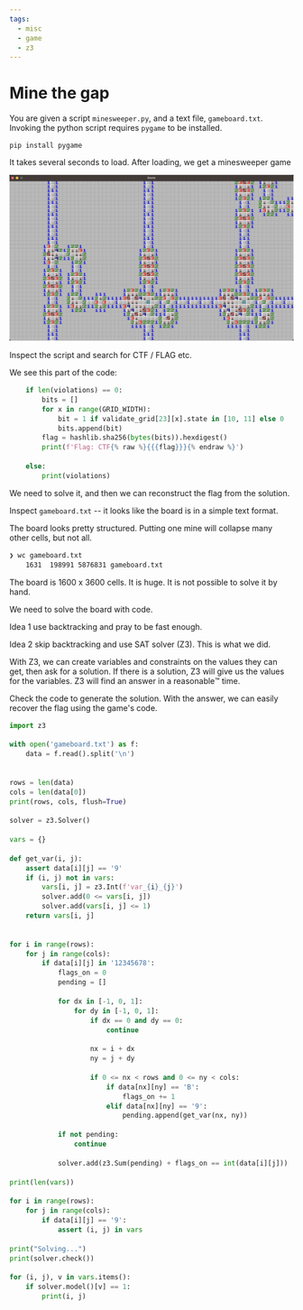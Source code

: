 ```yaml
---
tags:
  - misc
  - game
  - z3
---
```


# Mine the gap

You are given a script `minesweeper.py`, and a text file, `gameboard.txt`. Invoking the python script requires `pygame` to be installed.

    pip install pygame

It takes several seconds to load. After loading, we get a minesweeper game

![minesweeper](../../images/mine-the-gap.png)

Inspect the script and search for CTF / FLAG etc.

We see this part of the code:

```python
    if len(violations) == 0:
        bits = []
        for x in range(GRID_WIDTH):
            bit = 1 if validate_grid[23][x].state in [10, 11] else 0
            bits.append(bit)
        flag = hashlib.sha256(bytes(bits)).hexdigest()
        print(f'Flag: CTF{% raw %}{{{flag}}}{% endraw %}')

    else:
        print(violations)
```

We need to solve it, and then we can reconstruct the flag from the solution.

Inspect `gameboard.txt` -- it looks like the board is in a simple text format.

The board looks pretty structured. Putting one mine will collapse many other cells, but not all.

```bash
❯ wc gameboard.txt
    1631  198991 5876831 gameboard.txt
```

The board is 1600 x 3600 cells. It is huge. It is not possible to solve it by hand.

We need to solve the board with code.

Idea 1 use backtracking and pray to be fast enough.

Idea 2 skip backtracking and use SAT solver (Z3). This is what we did.

With Z3, we can create variables and constraints on the values they can get, then ask for a solution. If there is a solution, Z3 will give us the values for the variables. Z3 will find an answer in a reasonable™️ time.

Check the code to generate the solution. With the answer, we can easily recover the flag using the game's code.

```python
import z3

with open('gameboard.txt') as f:
    data = f.read().split('\n')


rows = len(data)
cols = len(data[0])
print(rows, cols, flush=True)

solver = z3.Solver()

vars = {}

def get_var(i, j):
    assert data[i][j] == '9'
    if (i, j) not in vars:
        vars[i, j] = z3.Int(f'var_{i}_{j}')
        solver.add(0 <= vars[i, j])
        solver.add(vars[i, j] <= 1)
    return vars[i, j]


for i in range(rows):
    for j in range(cols):
        if data[i][j] in '12345678':
            flags_on = 0
            pending = []

            for dx in [-1, 0, 1]:
                for dy in [-1, 0, 1]:
                    if dx == 0 and dy == 0:
                        continue

                    nx = i + dx
                    ny = j + dy

                    if 0 <= nx < rows and 0 <= ny < cols:
                        if data[nx][ny] == 'B':
                            flags_on += 1
                        elif data[nx][ny] == '9':
                            pending.append(get_var(nx, ny))

            if not pending:
                continue

            solver.add(z3.Sum(pending) + flags_on == int(data[i][j]))

print(len(vars))

for i in range(rows):
    for j in range(cols):
        if data[i][j] == '9':
            assert (i, j) in vars

print("Solving...")
print(solver.check())

for (i, j), v in vars.items():
    if solver.model()[v] == 1:
        print(i, j)
```
